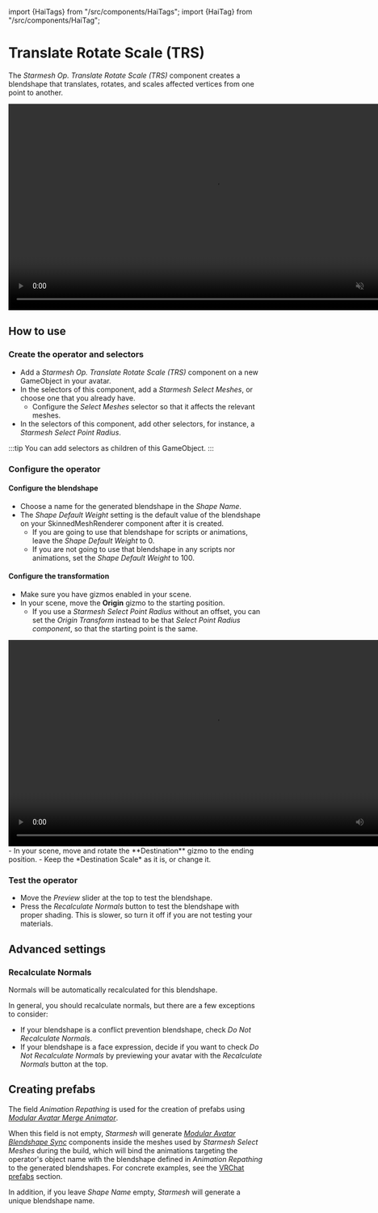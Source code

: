 ﻿import {HaiTags} from "/src/components/HaiTags";
import {HaiTag} from "/src/components/HaiTag";

# Translate Rotate Scale (TRS)

The *Starmesh Op. Translate Rotate Scale (TRS)* component creates a blendshape that translates, rotates, and scales affected vertices
from one point to another.

<video controls muted width="816">
    <source src={require('../img/xN5fmy0syx.mp4').default}/>
</video>

## How to use

### Create the operator and selectors

- Add a *Starmesh Op. Translate Rotate Scale (TRS)* component on a new GameObject in your avatar.
- In the selectors of this component, add a *Starmesh Select Meshes*, or choose one that you already have.
  - Configure the *Select Meshes* selector so that it affects the relevant meshes.
- In the selectors of this component, add other selectors, for instance, a *Starmesh Select Point Radius*.

:::tip
You can add selectors as children of this GameObject.
:::

### Configure the operator

#### Configure the blendshape

- Choose a name for the generated blendshape in the *Shape Name*.
- The *Shape Default Weight* setting is the default value of the blendshape on your SkinnedMeshRenderer component after it is created.
  - If you are going to use that blendshape for scripts or animations, leave the *Shape Default Weight* to 0.
  - If you are not going to use that blendshape in any scripts nor animations, set the *Shape Default Weight* to 100.

#### Configure the transformation

- Make sure you have gizmos enabled in your scene.
- In your scene, move the **Origin** gizmo to the starting position.
  - If you use a *Starmesh Select Point Radius* without an offset, you can set the *Origin Transform* instead to be that *Select Point Radius component*,
    so that the starting point is the same.
<video controls width="816" autostart="false">
    <source src={require('../img/D7ZTv8kgch.mp4').default}/>
</video>
- In your scene, move and rotate the **Destination** gizmo to the ending position.
- Keep the *Destination Scale* as it is, or change it.

### Test the operator

- Move the *Preview* slider at the top to test the blendshape.
- Press the *Recalculate Normals* button to test the blendshape with proper shading. This is slower, so turn it off if you are not testing your materials.

## Advanced settings

### Recalculate Normals

Normals will be automatically recalculated for this blendshape.

In general, you should recalculate normals, but there are a few exceptions to consider:
- If your blendshape is a conflict prevention blendshape, check *Do Not Recalculate Normals*.
- If your blendshape is a face expression, decide if you want to check *Do Not Recalculate Normals* by previewing your avatar with the *Recalculate Normals* button at the top.

## Creating prefabs

<HaiTags>
<HaiTag requiresVRChat={true} />
</HaiTags>

The field *Animation Repathing* is used for the creation of <HaiTag requiresVRChat={true} short={true} /> prefabs using *[Modular Avatar Merge Animator](https://modular-avatar.nadena.dev/docs/reference/merge-animator)*.

When this field is not empty, *Starmesh* will generate *[Modular Avatar Blendshape Sync](https://modular-avatar.nadena.dev/docs/reference/blendshape-sync)* components inside the meshes
used by *Starmesh Select Meshes* during the build, which will bind the animations targeting the operator's object name with the blendshape defined
in *Animation Repathing* to the generated blendshapes. For concrete examples, see the [VRChat prefabs](../prefabs) section.

In addition, if you leave *Shape Name* empty, *Starmesh* will generate a unique blendshape name.
